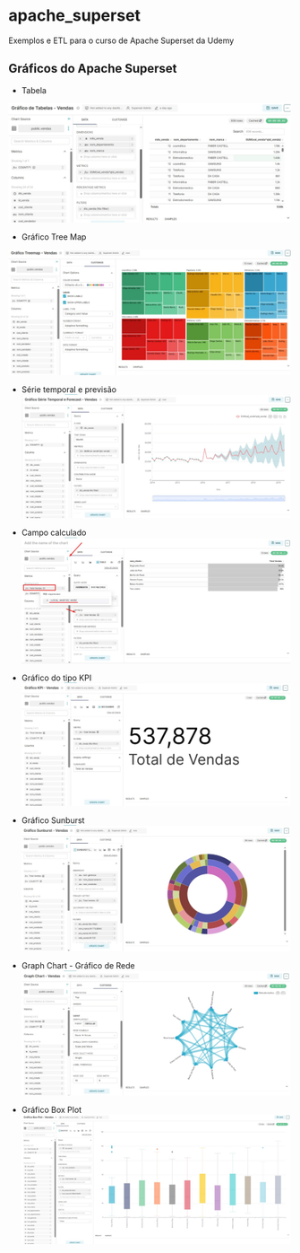 # apache_superset

Exemplos e ETL para o curso de Apache Superset da Udemy

## Gráficos do Apache Superset

* Tabela

![](/graficos/Tabelas.jpg)

* Gráfico Tree Map

![](/graficos/Tree_map_vendas.jpg)

* Série temporal e previsão
![](/graficos/Serie_Temporal_e_Forecast.jpg)

* Campo calculado
![](/graficos/Add_Campo_Calculado.jpg)

* Gráfico do tipo KPI
![](/graficos/KPI.jpg)

* Gráfico Sunburst
![](/graficos/sunburst_vendas.jpg)

* Graph Chart - Gráfico de Rede
![](/graficos/graph_chart_rede.jpg)

* Gráfico Box Plot
![](/graficos/box_plot.jpg)

